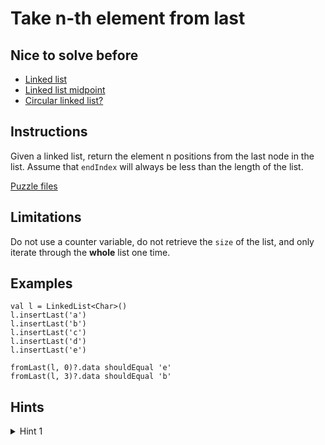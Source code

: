 # Take n-th element from last

## Nice to solve before

* [Linked list](../base/LinkedList.md)
* [Linked list midpoint](../midpoint/Midpoint.md)
* [Circular linked list?](../circularcheck/CircularCheck.md)

## Instructions

Given a linked list, return the element n positions from the last node in the list. Assume that `endIndex` will always be less than the
length of the list.

[Puzzle files](.)

## Limitations

Do not use a counter variable, do not retrieve the `size` of the list, and only iterate through the **whole** list one time.

## Examples

```
val l = LinkedList<Char>()
l.insertLast('a')
l.insertLast('b')
l.insertLast('c')
l.insertLast('d')
l.insertLast('e')

fromLast(l, 0)?.data shouldEqual 'e'
fromLast(l, 3)?.data shouldEqual 'b'
```

## Hints

<details>
<summary>Hint 1</summary>
desc
</details>
